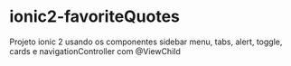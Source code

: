 # ionic2-favoriteQuotes
Projeto ionic 2 usando os componentes sidebar menu, tabs, alert, toggle, cards e navigationController com @ViewChild
